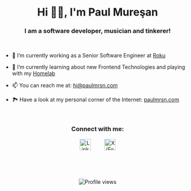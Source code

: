 <h1 align="center">Hi 👋🏼, I'm Paul Mureşan</h1>
<h3 align="center">I am a software developer, musician and tinkerer!</h3>

<p>&thinsp;</p>

<ul>
  <li><p>🔭 I’m currently working as a Senior Software Engineer at <a href="https://www.roku.com/" target="_blank" rel="noreferrer">Roku</a></p></li>
  <li><p>🌱 I’m currently learning about new Frontend Technologies and playing with my <a href="https://www.reddit.com/r/homelab/" target="_blank" rel="noreferrer">Homelab</a></p></li>
  <li><p>📫 You can reach me at: <a href="mailto:hi@paulmrsn.com">hi@paulmrsn.com</a></p></li>
  <li><p>🏞 Have a look at my personal corner of the Internet: <a href="https://paulmrsn.com" target="_blank">paulmrsn.com</a></p></li>
</ul>

<p>&thinsp;</p>

<h3 align="center">Connect with me:</h3>
<div align="center">
  <a href="https://linkedin.com/in/paulmrsn" target="blank"><img align="center" src="https://upload.wikimedia.org/wikipedia/commons/8/81/LinkedIn_icon.svg" alt="LinkedIn Profile" height="30" width="30" /></a>
  &emsp;&emsp;
  <a href="https://x.com/paulmrsn" target="blank"><img align="center" src="https://upload.wikimedia.org/wikipedia/commons/c/ce/X_logo_2023.svg" alt="X(Formerly Twitter) Profile" height="30" width="30" /></a>
</div>

<p>&thinsp;</p>
<p>&thinsp;</p>

<div align="center">
  <img src="https://komarev.com/ghpvc/?username=paulmrsn&color=blue" alt="Profile views"/>
</div>
